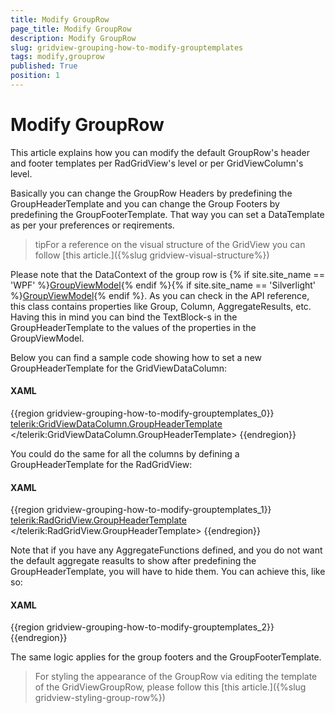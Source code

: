 ```yaml
---
title: Modify GroupRow
page_title: Modify GroupRow
description: Modify GroupRow
slug: gridview-grouping-how-to-modify-grouptemplates
tags: modify,grouprow
published: True
position: 1
---
```


# Modify GroupRow

This article explains how you can modify the default GroupRow's header and footer templates per RadGridView's level or per GridViewColumn's level.

Basically you can change the GroupRow Headers by predefining the GroupHeaderTemplate and you can change the Group Footers by predefining the GroupFooterTemplate. That way you can set a DataTemplate as per your preferences or reqirements.

>tipFor a reference on the visual structure of the GridView you can follow [this article.]({%slug gridview-visual-structure%})

Please note that the DataContext of the group row is
{% if site.site_name == 'WPF' %}[GroupViewModel](http://www.telerik.com/help/wpf/allmembers_t_telerik_windows_controls_gridview_groupviewmodel.html){% endif %}{% if site.site_name == 'Silverlight' %}[GroupViewModel](http://www.telerik.com/help/silverlight/allmembers_t_telerik_windows_controls_gridview_groupviewmodel.html){% endif %}. As you can check in the API reference, this class contains properties like Group, Column, AggregateResults, etc. Having this in mind you can bind the TextBlock-s in the GroupHeaderTemplate to the values of the properties in the GroupViewModel.
        

Below you can find a sample code showing how to set a new GroupHeaderTemplate for the GridViewDataColumn:

#### __XAML__

{{region gridview-grouping-how-to-modify-grouptemplates_0}}
	<telerik:GridViewDataColumn.GroupHeaderTemplate>
	    <DataTemplate>
	        <StackPanel>
	            <TextBlock Foreground="#FFED7971"
	                 Text="Test Key" />
	            <TextBlock Foreground="#FFED7971"
	                 Text="{Binding Group.Key}" />
	        </StackPanel>
	    </DataTemplate>
	 </telerik:GridViewDataColumn.GroupHeaderTemplate>
{{endregion}}

You could do the same for all the columns by defining a GroupHeaderTemplate for the RadGridView:

#### __XAML__

{{region gridview-grouping-how-to-modify-grouptemplates_1}}
	<telerik:RadGridView.GroupHeaderTemplate>
	    <DataTemplate>
	        <StackPanel>
	            <TextBlock Foreground="#FFED7971"
	                 Text="Test Key" />
	            <TextBlock Foreground="#FFED7971"
	                 Text="{Binding Group.Key}" />
	        </StackPanel>
	    </DataTemplate>
	 </telerik:RadGridView.GroupHeaderTemplate>
{{endregion}}


Note that if you have any AggregateFunctions defined, and you do not want the default aggregate reasults to show after predefining the GroupHeaderTemplate, you will have to hide them. You can achieve this, like so:

#### __XAML__

{{region gridview-grouping-how-to-modify-grouptemplates_2}}
	<Style TargetType="telerik:GridViewGroupRow">
	   <Setter Property="ShowHeaderAggregates" Value="False"/>
	</Style>
{{endregion}}

The same logic applies for the group footers and the GroupFooterTemplate.

>For styling the appearance of the GroupRow via editing the template of the GridViewGroupRow, please follow this [this article.]({%slug gridview-styling-group-row%})

